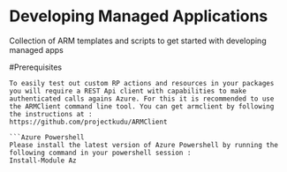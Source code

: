 # Developing Managed Applications
Collection of ARM templates and scripts to get started with developing managed apps

#Prerequisites

```ARMClient
To easily test out custom RP actions and resources in your packages you will require a REST Api client with capabilities to make authenticated calls agains Azure. For this it is recommended to use the ARMClient command line tool. You can get armclient by following the instructions at : 
https://github.com/projectkudu/ARMClient

```Azure Powershell
Please install the latest version of Azure Powershell by running the following command in your powershell session : 
Install-Module Az





